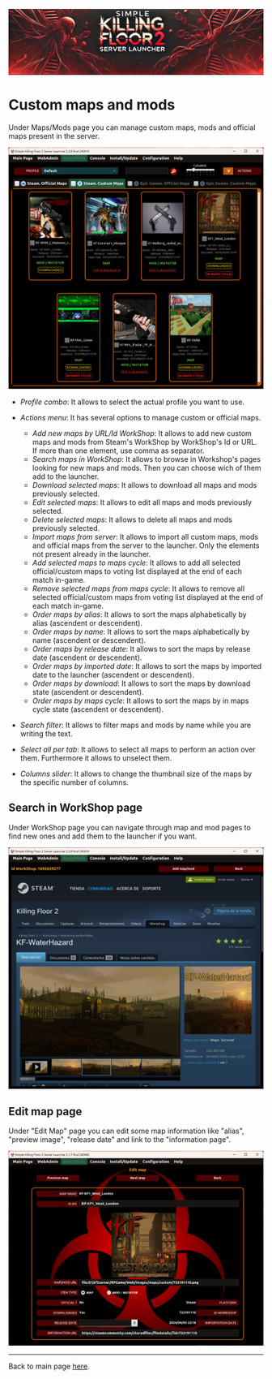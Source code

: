![Logo](images/kf2banner.png)

# Custom maps and mods

Under Maps/Mods page you can manage custom maps, mods and official maps present in the server.

![Launcher screenshot](images/screenshot04.png)

* _Profile combo_: It allows to select the actual profile you want to use.

* _Actions menu_: It has several options to manage custom or official maps.
  * _Add new maps by URL/Id WorkShop_: It allows to add new custom maps and mods from Steam's WorkShop by WorkShop's Id or URL. If more than one element, use comma as separator.
  * _Search maps in WorkShop_: It allows to browse in Workshop's pages looking for new maps and mods. Then you can choose wich of them add to the launcher.
  * _Download selected maps_: It allows to download all maps and mods previously selected.
  * _Edit selected maps_: It allows to edit all maps and mods previously selected.
  * _Delete selected maps_: It allows to delete all maps and mods previously selected.
  * _Import maps from server_: It allows to import all custom maps, mods and official maps from the server to the launcher. Only the elements not present already in the launcher.
  * _Add selected maps to maps cycle_: It allows to add all selected official/custom maps to voting list displayed at the end of each match in-game.
  * _Remove selected maps from maps cycle_: It allows to remove all selected official/custom maps from voting list displayed at the end of each match in-game.
  * _Order maps by alias_: It allows to sort the maps alphabetically by alias (ascendent or descendent).
  * _Order maps by name_: It allows to sort the maps alphabetically by name (ascendent or descendent).
  * _Order maps by release date_: It allows to sort the maps by release date (ascendent or descendent).
  * _Order maps by imported date_: It allows to sort the maps by imported date to the launcher (ascendent or descendent).
  * _Order maps by download_: It allows to sort the maps by download state (ascendent or descendent).
  * _Order maps by maps cycle_: It allows to sort the maps by in maps cycle state (ascendent or descendent).

* _Search filter_: It allows to filter maps and mods by name while you are writing the text.

* _Select all per tab_: It allows to select all maps to perform an action over them. Furthermore it allows to unselect them.

* _Columns slider_: It allows to change the thumbnail size of the maps by the specific number of columns.

## Search in WorkShop page

Under WorkShop page you can navigate through map and mod pages to find new ones and add them to the launcher if you want. 

![Launcher screenshot](images/screenshot05.png)

## Edit map page

Under "Edit Map" page you can edit some map information like "alias", "preview image", "release date" and link to the "information page".

![Launcher screenshot](images/screenshot12.png)

---
Back to main page [here](../README.md).